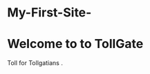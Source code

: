 # My-First-Site-
<!DOCTYPE html>
<html lang="en">
<head>
  <meta charset="UTF-8">
  <meta name="viewport" content="width=device-width, initial-scale=1.0">
  <title>My GitHub Page
</title>
</head>
<body>
  <div class="container">
    <h1>Welcome to to TollGate</h1>
    <p>Toll for Tollgatians .</p>
  </div>
</body>
</html>
